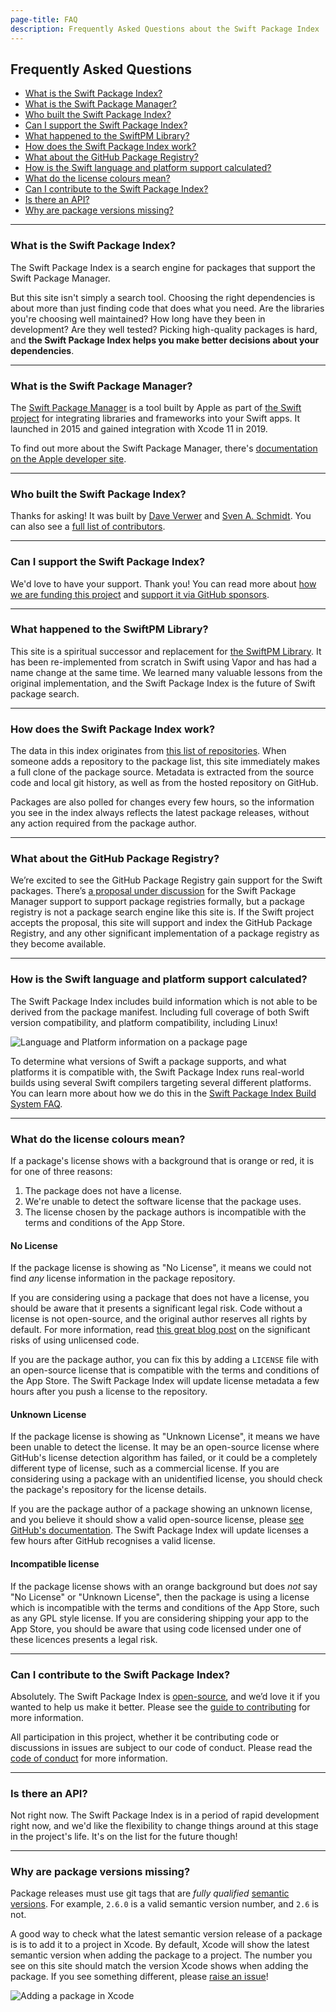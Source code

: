 ```yaml
---
page-title: FAQ
description: Frequently Asked Questions about the Swift Package Index
---
```


## Frequently Asked Questions

* [What is the Swift Package Index?](#what-is-the-spi)
* [What is the Swift Package Manager?](#what-is-the-spm)
* [Who built the Swift Package Index?](#creators)
* [Can I support the Swift Package Index?](#support)
* [What happened to the SwiftPM Library?](#swiftpm-library)
* [How does the Swift Package Index work?](#how-does-it-work)
* [What about the GitHub Package Registry?](#package-registry)
* [How is the Swift language and platform support calculated?](#language-and-platforms)
* [What do the license colours mean?](#licenses)
* [Can I contribute to the Swift Package Index?](#contributing)
* [Is there an API?](#api)
* [Why are package versions missing?](#missing-versions)

---

<h3 id="what-is-the-spi">What is the Swift Package Index?</h3>

The Swift Package Index is a search engine for packages that support the Swift Package Manager.

But this site isn't simply a search tool. Choosing the right dependencies is about more than just finding code that does what you need. Are the libraries you're choosing well maintained? How long have they been in development? Are they well tested? Picking high-quality packages is hard, and **the Swift Package Index helps you make better decisions about your dependencies**.

---

<h3 id="what-is-the-spm">What is the Swift Package Manager?</h3>

The [Swift Package Manager](https://swift.org/package-manager/) is a tool built by Apple as part of [the Swift project](https://swift.org) for integrating libraries and frameworks into your Swift apps. It launched in 2015 and gained integration with Xcode 11 in 2019.

To find out more about the Swift Package Manager, there's [documentation on the Apple developer site](https://developer.apple.com/documentation/xcode/adding_package_dependencies_to_your_app).

---

<h3 id="creators">Who built the Swift Package Index?</h3>

Thanks for asking! It was built by [Dave Verwer](https://daveverwer.com) and [Sven A. Schmidt](https://finestructure.co/). You can also see a [full list of contributors](https://github.com/SwiftPackageIndex/SwiftPackageIndex-Server/graphs/contributors).

---

<h3 id="support">Can I support the Swift Package Index?</h3>

We'd love to have your support. Thank you! You can read more about [how we are funding this project](https://blog.swiftpackageindex.com/posts/funding-the-future-of-the-swift-package-index/) and [support it via GitHub sponsors](https://github.com/sponsors/SwiftPackageIndex). 

---

<h3 id="swiftpm-library">What happened to the SwiftPM Library?</h3>

This site is a spiritual successor and replacement for [the SwiftPM Library](/images/swiftpm-library.png). It has been re-implemented from scratch in Swift using Vapor and has had a name change at the same time. We learned many valuable lessons from the original implementation, and the Swift Package Index is the future of Swift package search.

---

<h3 id="how-does-it-work">How does the Swift Package Index work?</h3>

The data in this index originates from [this list of repositories](https://github.com/SwiftPackageIndex/PackageList/blob/main/packages.json). When someone adds a repository to the package list, this site immediately makes a full clone of the package source. Metadata is extracted from the source code and local git history, as well as from the hosted repository on GitHub.

Packages are also polled for changes every few hours, so the information you see in the index always reflects the latest package releases, without any action required from the package author.

---

<h3 id="package-registry">What about the GitHub Package Registry?</h3>

We’re excited to see the GitHub Package Registry gain support for the Swift packages. There’s [a proposal under discussion](https://forums.swift.org/t/swift-package-registry-service/37219) for the Swift Package Manager support to support package registries formally, but a package registry is not a package search engine like this site is. If the Swift project accepts the proposal, this site will support and index the GitHub Package Registry, and any other significant implementation of a package registry as they become available.

---

<h3 id="language-and-platforms">How is the Swift language and platform support calculated?</h3>

The Swift Package Index includes build information which is not able to be derived from the package manifest. Including full coverage of both Swift version compatibility, and platform compatibility, including Linux!

<picture class="shadow">
  <source srcset="/images/languages-and-platforms~dark.png" media="(prefers-color-scheme: dark)">
  <img src="/images/languages-and-platforms~light.png" alt="Language and Platform information on a package page">
</picture>


To determine what versions of Swift a package supports, and what platforms it is compatible with, the Swift Package Index runs real-world builds using several Swift compilers targeting several different platforms. You can learn more about how we do this in the [Swift Package Index Build System FAQ](/docs/builds).

---

<h3 id="licenses">What do the license colours mean?</h3>

If a package's license shows with a background that is orange or red, it is for one of three reasons:

1. The package does not have a license.
2. We're unable to detect the software license that the package uses.
2. The license chosen by the package authors is incompatible with the terms and conditions of the App Store.

#### No License

If the package license is showing as "No License", it means we could not find *any* license information in the package repository.

If you are considering using a package that does not have a license, you should be aware that it presents a significant legal risk. Code without a license is not open-source, and the original author reserves all rights by default. For more information, read [this great blog post](https://expressionengine.com/blog/the-truth-about-the-risks-of-unlicensed-software) on the significant risks of using unlicensed code.

If you are the package author, you can fix this by adding a `LICENSE` file with an open-source license that is compatible with the terms and conditions of the App Store. The Swift Package Index will update license metadata a few hours after you push a license to the repository.

#### Unknown License

If the package license is showing as "Unknown License", it means we have been unable to detect the license. It may be an open-source license where GitHub's license detection algorithm has failed, or it could be a completely different type of license, such as a commercial license. If you are considering using a package with an unidentified license, you should check the package's repository for the license details.

If you are the package author of a package showing an unknown license, and you believe it should show a valid open-source license, please [see GitHub's documentation](https://help.github.com/en/github/creating-cloning-and-archiving-repositories/licensing-a-repository#detecting-a-license). The Swift Package Index will update licenses a few hours after GitHub recognises a valid license.

#### Incompatible license

If the package license shows with an orange background but does *not* say "No License" or "Unknown License", then the package is using a license which is incompatible with the terms and conditions of the App Store, such as any GPL style license. If you are considering shipping your app to the App Store, you should be aware that using code licensed under one of these licences presents a legal risk.

---

<h3 id="contributing">Can I contribute to the Swift Package Index?</h3>

Absolutely. The Swift Package Index is [open-source](https://github.com/SwiftPackageIndex/SwiftPackageIndex-Server), and we’d love it if you wanted to help us make it better. Please see the [guide to contributing](https://github.com/SwiftPackageIndex/SwiftPackageIndex-Server/blob/main/CONTRIBUTING.md) for more information.

All participation in this project, whether it be contributing code or discussions in issues are subject to our code of conduct. Please read the [code of conduct](https://github.com/SwiftPackageIndex/SwiftPackageIndex-Server/blob/main/CODE_OF_CONDUCT.md) for more information.

---

<h3 id="api">Is there an API?</h3>

Not right now. The Swift Package Index is in a period of rapid development right now, and we'd like the flexibility to change things around at this stage in the project's life. It's on the list for the future though!

---

<h3 id="missing-versions">Why are package versions missing?</h3>

Package releases must use git tags that are *fully qualified* [semantic versions](https://semver.org). For example, `2.6.0` is a valid semantic version number, and `2.6` is not.

A good way to check what the latest semantic version release of a package is is to add it to a project in Xcode. By default, Xcode will show the latest semantic version when adding the package to a project. The number you see on this site should match the version Xcode shows when adding the package. If you see something different, please [raise an issue](https://github.com/SwiftPackageIndex/SwiftPackageIndex-Server/issues/new/choose)!

<picture class="shadow">
  <source srcset="/images/add-package-in-xcode~dark.png" media="(prefers-color-scheme: dark)">
  <img src="/images/add-package-in-xcode~light.png" alt="Adding a package in Xcode">
</picture>
